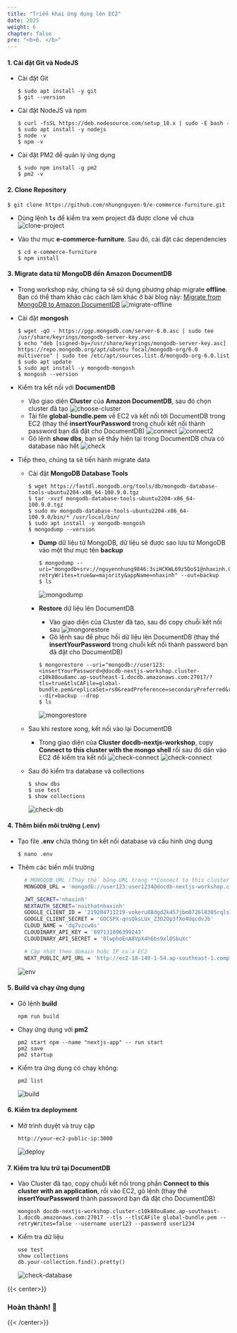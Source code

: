 ```yaml
---
title: "Triển khai ứng dụng lên EC2"
date: 2025
weight: 6
chapter: false
pre: "<b>6. </b>"
---
```


#### 1. Cài đặt Git và NodeJS

- Cài đặt Git

  ```shell
  $ sudo apt install -y git
  $ git --version
  ```

- Cài đặt NodeJS và npm

  ```shell
  $ curl -fsSL https://deb.nodesource.com/setup_18.x | sudo -E bash -
  $ sudo apt install -y nodejs
  $ node -v
  $ npm -v
  ```

- Cài đặt PM2 để quản lý ứng dụng
  ```shell
  $ sudo npm install -g pm2
  $ pm2 -v
  ```

#### 2. Clone Repository

```shell
$ git clone https://github.com/nhungnguyen-9/e-commerce-furniture.git
```

- Dùng lệnh **`ls`** để kiểm tra xem project đã được clone về chưa
  ![clone-project](/images/6-deploy-the-application-to-ec2/6.1.png)

- Vào thư mục **e-commerce-furniture**. Sau đó, cài đặt các dependencies

  ```shell
  $ cd e-commerce-furniture
  $ npm install
  ```

#### 3. Migrate data từ MongoDB đến Amazon DocumentDB

- Trong workshop này, chúng ta sẽ sử dụng phương pháp migrate **offline**. Bạn có thể tham khảo các cách làm khác ở bài blog này: [Migrate from MongoDB to Amazon DocumentDB](https://aws.amazon.com/blogs/database/migrate-from-mongodb-to-amazon-documentdb-using-the-offline-method/)
  ![migrate-offline](/images/6-deploy-the-application-to-ec2/offline-migration-approach.gif)

- Cài đặt **mongosh**

  ```shell
  $ wget -qO - https://pgp.mongodb.com/server-6.0.asc | sudo tee /usr/share/keyrings/mongodb-server-key.asc
  $ echo "deb [signed-by=/usr/share/keyrings/mongodb-server-key.asc] https://repo.mongodb.org/apt/ubuntu focal/mongodb-org/6.0 multiverse" | sudo tee /etc/apt/sources.list.d/mongodb-org-6.0.list
  $ sudo apt update
  $ sudo apt install -y mongodb-mongosh
  $ mongosh --version
  ```

- Kiểm tra kết nối với **DocumentDB**

  - Vào giao diện **Cluster** của **Amazon DocumentDB**, sau đó chọn cluster đã tạo
    ![choose-cluster](/images/6-deploy-the-application-to-ec2/6.3.png)
  - Tải file **global-bundle.pem** về EC2 và kết nối tới DocumentDB trong EC2 (thay thế **insertYourPassword** trong chuỗi kết nối thành password bạn đã đặt cho DocumentDB)
    ![connect](/images/6-deploy-the-application-to-ec2/6.4.png)
    ![connect2](/images/6-deploy-the-application-to-ec2/6.5.png)
  - Gõ lệnh **show dbs**, bạn sẽ thấy hiện tại trong DocumentDB chưa có database nào hết
    ![check](/images/6-deploy-the-application-to-ec2/6.6.png)

- Tiếp theo, chúng ta sẽ tiến hành migrate data

  - Cài đặt **MongoDB Database Tools**

    ```shell
    $ wget https://fastdl.mongodb.org/tools/db/mongodb-database-tools-ubuntu2204-x86_64-100.9.0.tgz
    $ tar -xvzf mongodb-database-tools-ubuntu2204-x86_64-100.9.0.tgz
    $ sudo mv mongodb-database-tools-ubuntu2204-x86_64-100.9.0/bin/* /usr/local/bin/
    $ sudo apt install -y mongodb-mongosh
    $ mongodump --version
    ```

    - **Dump** dữ liệu từ MongoDB, dữ liệu sẽ được sao lưu từ MongoDB vào một thư mục tên **backup**

      ```shell
      $ mongodump --uri="mongodb+srv://nguyennhung9846:3siHCKWL69z5DoS1@nhaxinh.02uuoha.mongodb.net/?retryWrites=true&w=majority&appName=nhaxinh" --out=backup
      $ ls
      ```

      ![mongodump](/images/6-deploy-the-application-to-ec2/6.7.png)

    - **Restore** dữ liệu lên DocumentDB
      - Vào giao diện của Cluster đã tạo, sau đó copy chuỗi kết nối sau
        ![mongorestore](/images/6-deploy-the-application-to-ec2/6.8.png)
      - Gõ lệnh sau để phục hồi dữ liệu lên DocumentDB (thay thế **insertYourPassword** trong chuỗi kết nối thành password bạn đã đặt cho DocumentDB)
      ```shell
      $ mongorestore --uri="mongodb://user123:<insertYourPassword>@docdb-nextjs-workshop.cluster-c10k88ou8amc.ap-southeast-1.docdb.amazonaws.com:27017/?tls=true&tlsCAFile=global-bundle.pem&replicaSet=rs0&readPreference=secondaryPreferred&retryWrites=false" --dir=backup --drop
      $ ls
      ```
      ![mongorestore](/images/6-deploy-the-application-to-ec2/6.9.png)

  - Sau khi restore xong, kết nối vào lại DocumentDB
    - Trong giao diện của **Cluster docdb-nextjs-workshop**, copy **Connect to this cluster with the mongo shell** rồi sau đó dán vào EC2 để kiểm tra kết nối
      ![check-connect](/images/6-deploy-the-application-to-ec2/6.10.png)
      ![check-connect](/images/6-deploy-the-application-to-ec2/6.11.png)
  - Sau đó kiểm tra database và collections
    ```shell
    $ show dbs
    $ use test
    $ show collections
    ```
    ![check-db](/images/6-deploy-the-application-to-ec2/6.12.png)

#### 4. Thêm biến môi trường (.env)

- Tạo file **.env** chứa thông tin kết nối database và cấu hình ứng dụng
  ```shell
  $ nano .env
  ```
- Thêm các biến môi trường

  ```bash
    # MONGODB_URL (Thay thế bằng URL trong **Connect to this cluster with an application** của Cluster DocumentDB)
    MONGODB_URL = 'mongodb://user123:user1234@docdb-nextjs-workshop.cluster-c10k88ou8amc.ap-southeast-1.docdb.amazonaws.com:27017/?tls=true&tlsCAFile=global-bundle.pem&replicaSet=rs0&readPreference=secondaryPreferred&retryWrites=false'

    JWT_SECRET='nhaxinh'
    NEXTAUTH_SECRET='noithatnhaxinh'
    GOOGLE_CLIENT_ID = '219204711219-vokeru88dgd2k457jbm0726l8305rqls.apps.googleusercontent.com'
    GOOGLE_CLIENT_SECRET = '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'
    CLOUD_NAME = 'dq7vzcw0s'
    CLOUDINARY_API_KEY = '697131896399243'
    CLOUDINARY_API_SECRET = '0lwphoEnA8VpX4h6bs9xl0SbuXc'

    # Cập nhật theo domain hoặc IP của EC2
    NEXT_PUBLIC_API_URL = 'http://ec2-18-140-1-54.ap-southeast-1.compute.amazonaws.com:3000'
  ```

  ![env](/images/6-deploy-the-application-to-ec2/6.13.png)

#### 5. Build và chạy ứng dụng

- Gõ lệnh **build**
  ```
  npm run build
  ```
- Chạy ứng dụng với **pm2**

  ```
  pm2 start npm --name "nextjs-app" -- run start
  pm2 save
  pm2 startup
  ```

- Kiểm tra ứng dụng có chạy không:

  ```
  pm2 list
  ```

  ![build](/images/6-deploy-the-application-to-ec2/6.14.png)

#### 6. Kiểm tra deployment

- Mở trình duyệt và truy cập
  ```
  http://your-ec2-public-ip:3000
  ```
  ![deploy](/images/6-deploy-the-application-to-ec2/6.15.png)

#### 7. Kiểm tra lưu trữ tại DocumentDB

- Vào Cluster đã tạo, copy chuỗi kết nối trong phần **Connect to this cluster with an application**, rồi vào EC2, gõ lệnh (thay thế **insertYourPassword** thành password bạn đã đặt cho DocumentDB)
  ```
  mongosh docdb-nextjs-workshop.cluster-c10k88ou8amc.ap-southeast-1.docdb.amazonaws.com:27017 --tls --tlsCAFile global-bundle.pem --retryWrites=false --username user123 --password user1234
  ```
- Kiểm tra dữ liệu

  ```
  use test
  show collections
  db.your-collection.find().pretty()
  ```

  ![check-database](/images/6-deploy-the-application-to-ec2/6.16.png)

{{< center>}}

### **Hoàn thành! 🚀**

{{< /center>}}
